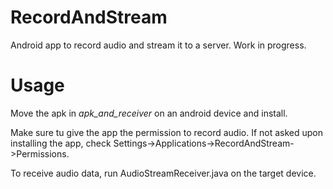 # RecordAndStream
Android app to record audio and stream it to a server.
Work in progress.

# Usage
Move the apk in *apk_and_receiver* on an android device and install.

Make sure tu give the app the permission to record audio. If not asked upon installing the app, check Settings->Applications->RecordAndStream->Permissions.

To receive audio data, run AudioStreamReceiver.java on the target device.
